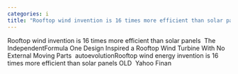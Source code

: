 ```yaml
---
categories: i
title: "Rooftop wind invention is 16 times more efficient than solar panels  The Independent"
---
```

Rooftop wind invention is 16 times more efficient than solar panels&nbsp;&nbsp;The IndependentFormula One Design Inspired a Rooftop Wind Turbine With No External Moving Parts&nbsp;&nbsp;autoevolutionRooftop wind energy invention is 16 times more efficient than solar panels OLD&nbsp;&nbsp;Yahoo Finan